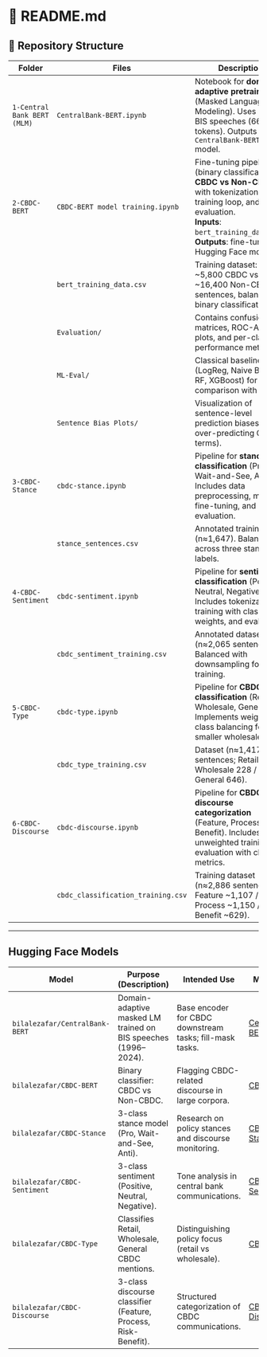 # 📘 README.md

## 🔹 Repository Structure

| **Folder**                  | **Files**                          | **Description**                                                                                                                                                                                                  |
| --------------------------- | ---------------------------------- | ---------------------------------------------------------------------------------------------------------------------------------------------------------------------------------------------------------------- |
| `1-Central Bank BERT (MLM)` | `CentralBank-BERT.ipynb`           | Notebook for **domain-adaptive pretraining** (Masked Language Modeling). Uses \~2,000 BIS speeches (66M+ tokens). Outputs the `CentralBank-BERT` model.                                                          |
| `2-CBDC-BERT`               | `CBDC-BERT model training.ipynb`   | Fine-tuning pipeline (binary classification: **CBDC vs Non-CBDC**) with tokenization, training loop, and evaluation. <br> **Inputs**: `bert_training_data.csv`. <br> **Outputs**: fine-tuned Hugging Face model. |
|                             | `bert_training_data.csv`           | Training dataset: \~5,800 CBDC vs \~16,400 Non-CBDC sentences, balanced for binary classification.                                                                                                               |
|                             | `Evaluation/`                      | Contains confusion matrices, ROC-AUC plots, and per-class performance metrics.                                                                                                                                   |
|                             | `ML-Eval/`                         | Classical baselines (LogReg, Naive Bayes, RF, XGBoost) for comparison with BERT.                                                                                                                                 |
|                             | `Sentence Bias Plots/`             | Visualization of sentence-level prediction biases (e.g., over-predicting CBDC terms).                                                                                                                            |
| `3-CBDC-Stance`             | `cbdc-stance.ipynb`                | Pipeline for **stance classification** (Pro, Wait-and-See, Anti). Includes data preprocessing, model fine-tuning, and evaluation.                                                                                |
|                             | `stance_sentences.csv`             | Annotated training data (n≈1,647). Balanced across three stance labels.                                                                                                                                          |
| `4-CBDC-Sentiment`          | `cbdc-sentiment.ipynb`             | Pipeline for **sentiment classification** (Positive, Neutral, Negative). Includes tokenization, training with class weights, and evaluation.                                                                     |
|                             | `cbdc_sentiment_training.csv`      | Annotated dataset (n≈2,065 sentences). Balanced with downsampling for training.                                                                                                                                  |
| `5-CBDC-Type`               | `cbdc-type.ipynb`                  | Pipeline for **CBDC type classification** (Retail, Wholesale, General). Implements weighted class balancing for smaller wholesale set.                                                                           |
|                             | `cbdc_type_training.csv`           | Dataset (n≈1,417 sentences; Retail 543 / Wholesale 228 / General 646).                                                                                                                                           |
| `6-CBDC-Discourse`          | `cbdc-discourse.ipynb`             | Pipeline for **CBDC discourse categorization** (Feature, Process, Risk-Benefit). Includes unweighted training and evaluation with class metrics.                                                                 |
|                             | `cbdc_classification_training.csv` | Training dataset (n≈2,886 sentences; Feature \~1,107 / Process \~1,150 / Risk-Benefit \~629).                                                                                                                    |

---

## Hugging Face Models

| **Model**                      | **Purpose (Description)**                                      | **Intended Use**                                         | **Model Link**                                                          |
| ------------------------------ | -------------------------------------------------------------- | -------------------------------------------------------- | ----------------------------------------------------------------------- |
| `bilalezafar/CentralBank-BERT` | Domain-adaptive masked LM trained on BIS speeches (1996–2024). | Base encoder for CBDC downstream tasks; fill-mask tasks. | [CentralBank-BERT](https://huggingface.co/bilalezafar/CentralBank-BERT) |
| `bilalezafar/CBDC-BERT`        | Binary classifier: CBDC vs Non-CBDC.                           | Flagging CBDC-related discourse in large corpora.        | [CBDC-BERT](https://huggingface.co/bilalezafar/CBDC-BERT)               |
| `bilalezafar/CBDC-Stance`      | 3-class stance model (Pro, Wait-and-See, Anti).                | Research on policy stances and discourse monitoring.     | [CBDC-Stance](https://huggingface.co/bilalezafar/CBDC-Stance)           |
| `bilalezafar/CBDC-Sentiment`   | 3-class sentiment (Positive, Neutral, Negative).               | Tone analysis in central bank communications.            | [CBDC-Sentiment](https://huggingface.co/bilalezafar/CBDC-Sentiment)     |
| `bilalezafar/CBDC-Type`        | Classifies Retail, Wholesale, General CBDC mentions.           | Distinguishing policy focus (retail vs wholesale).       | [CBDC-Type](https://huggingface.co/bilalezafar/CBDC-Type)               |
| `bilalezafar/CBDC-Discourse`   | 3-class discourse classifier (Feature, Process, Risk-Benefit). | Structured categorization of CBDC communications.        | [CBDC-Discourse](https://huggingface.co/bilalezafar/CBDC-Discourse)     |
